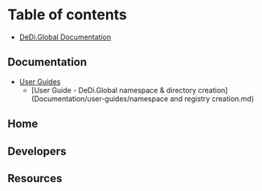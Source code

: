 # Table of contents

* [DeDi.Global Documentation](README.md)

## Documentation

* [User Guides](Documentation/user-guides/README.md)
  * [User Guide - DeDi.Global namespace & directory creation](Documentation/user-guides/namespace and registry creation.md)

## Home

## Developers

## Resources
